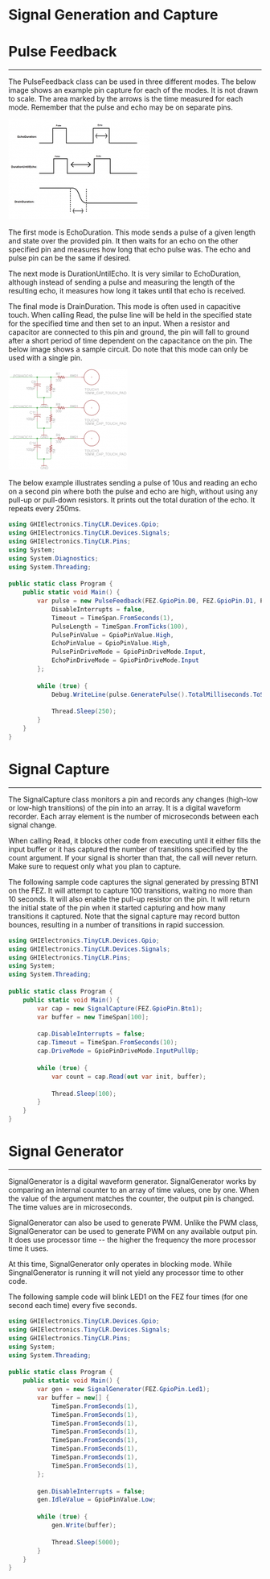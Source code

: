 # Signal Generation and Capture

# Pulse Feedback
---
The PulseFeedback class can be used in three different modes. The below image shows an example pin capture for each of the modes. It is not drawn to scale. The area marked by the arrows is the time measured for each mode. Remember that the pulse and echo may be on separate pins.

![Pulse feedback timing](images/pulse-feedback.jpg)

The first mode is EchoDuration. This mode sends a pulse of a given length and state over the provided pin. It then waits for an echo on the other specified pin and measures how long that echo pulse was. The echo and pulse pin can be the same if desired. 

The next mode is DurationUntilEcho. It is very similar to EchoDuration, although instead of sending a pulse and measuring the length of the resulting echo, it measures how long it takes until that echo is received.

The final mode is DrainDuration. This mode is often used in capacitive touch. When calling Read, the pulse line will be held in the specified state for the specified time and then set to an input. When a resistor and capacitor are connected to this pin and ground, the pin will fall to ground after a short period of time dependent on the capacitance on the pin. The below image shows a sample circuit. Do note that this mode can only be used with a single pin.

![Capacitive touch schematic](images/capacitive-touch-schematic.jpg)

The below example illustrates sending a pulse of 10us and reading an echo on a second pin where both the pulse and echo are high, without using any pull-up or pull-down resistors. It prints out the total duration of the echo. It repeats every 250ms.

```csharp
using GHIElectronics.TinyCLR.Devices.Gpio;
using GHIElectronics.TinyCLR.Devices.Signals;
using GHIElectronics.TinyCLR.Pins;
using System;
using System.Diagnostics;
using System.Threading;

public static class Program {
    public static void Main() {
        var pulse = new PulseFeedback(FEZ.GpioPin.D0, FEZ.GpioPin.D1, PulseFeedbackMode.EchoDuration) {
            DisableInterrupts = false,
            Timeout = TimeSpan.FromSeconds(1),
            PulseLength = TimeSpan.FromTicks(100),
            PulsePinValue = GpioPinValue.High,
            EchoPinValue = GpioPinValue.High,
            PulsePinDriveMode = GpioPinDriveMode.Input,
            EchoPinDriveMode = GpioPinDriveMode.Input
        };

        while (true) {
            Debug.WriteLine(pulse.GeneratePulse().TotalMilliseconds.ToString("N0"));

            Thread.Sleep(250);
        }
    }
}

```

# Signal Capture
---
The SignalCapture class monitors a pin and records any changes (high-low or low-high transitions) of the pin into an array. It is a digital waveform recorder. Each array element is the number of microseconds between each signal change.

When calling Read, it blocks other code from executing until it either fills the input buffer or it has captured the number of transitions specified by the count argument. If your signal is shorter than that, the call will never return. Make sure to request only what you plan to capture.

The following sample code captures the signal generated by pressing BTN1 on the FEZ. It will attempt to capture 100 transitions, waiting no more than 10 seconds. It will also enable the pull-up resistor on the pin. It will return the initial state of the pin when it started capturing and how many transitions it captured. Note that the signal capture may record button bounces, resulting in a number of transitions in rapid succession.

```csharp
using GHIElectronics.TinyCLR.Devices.Gpio;
using GHIElectronics.TinyCLR.Devices.Signals;
using GHIElectronics.TinyCLR.Pins;
using System;
using System.Threading;

public static class Program {
    public static void Main() {
        var cap = new SignalCapture(FEZ.GpioPin.Btn1);
        var buffer = new TimeSpan[100];

        cap.DisableInterrupts = false;
        cap.Timeout = TimeSpan.FromSeconds(10);
        cap.DriveMode = GpioPinDriveMode.InputPullUp;

        while (true) {
            var count = cap.Read(out var init, buffer);

            Thread.Sleep(100);
        }
    }
}

```

# Signal Generator
---
SignalGenerator is a digital waveform generator. SignalGenerator works by comparing an internal counter to an array of time values, one by one. When the value of the argument matches the counter, the output pin is changed. The time values are in microseconds.

SignalGenerator can also be used to generate PWM. Unlike the PWM class, SignalGenerator can be used to generate PWM on any available output pin. It does use processor time -- the higher the frequency the more processor time it uses.

At this time, SignalGenerator only operates in blocking mode. While SingnalGenerator is running it will not yield any processor time to other code.

The following sample code will blink LED1 on the FEZ four times (for one second each time) every five seconds.

```csharp
using GHIElectronics.TinyCLR.Devices.Gpio;
using GHIElectronics.TinyCLR.Devices.Signals;
using GHIElectronics.TinyCLR.Pins;
using System;
using System.Threading;

public static class Program {
    public static void Main() {
        var gen = new SignalGenerator(FEZ.GpioPin.Led1);
        var buffer = new[] {
            TimeSpan.FromSeconds(1),
            TimeSpan.FromSeconds(1),
            TimeSpan.FromSeconds(1),
            TimeSpan.FromSeconds(1),
            TimeSpan.FromSeconds(1),
            TimeSpan.FromSeconds(1),
            TimeSpan.FromSeconds(1),
            TimeSpan.FromSeconds(1),
        };

        gen.DisableInterrupts = false;
        gen.IdleValue = GpioPinValue.Low;

        while (true) {
            gen.Write(buffer);

            Thread.Sleep(5000);
        }
    }
}
```